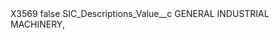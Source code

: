 <?xml version="1.0" encoding="UTF-8"?>
<CustomMetadata xmlns="http://soap.sforce.com/2006/04/metadata" xmlns:xsi="http://www.w3.org/2001/XMLSchema-instance" xmlns:xsd="http://www.w3.org/2001/XMLSchema">
    <label>X3569</label>
    <protected>false</protected>
    <values>
        <field>SIC_Descriptions_Value__c</field>
        <value xsi:type="xsd:string">GENERAL INDUSTRIAL MACHINERY,</value>
    </values>
</CustomMetadata>
